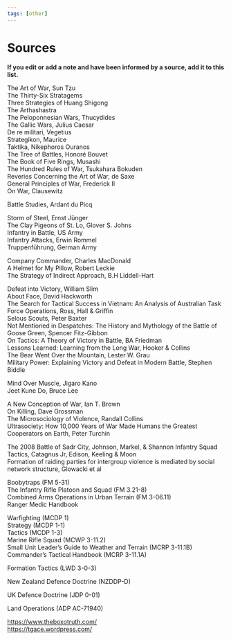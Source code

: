 ```yaml
---
tags: [other]
---
```


# Sources

**If you edit or add a note and have been informed by a source, add it to this list.**

The Art of War, Sun Tzu  
The Thirty-Six Stratagems  
Three Strategies of Huang Shigong  
The Arthashastra  
The Peloponnesian Wars, Thucydides  
The Gallic Wars, Julius Caesar  
De re militari, Vegetius  
Strategikon, Maurice  
Taktika,  Nikephoros Ouranos  
The Tree of Battles, Honoré Bouvet  
The Book of Five Rings, Musashi  
The Hundred Rules of War, Tsukahara Bokuden  
Reveries Concerning the Art of War, de Saxe  
General Principles of War, Frederick II  
On War, Clausewitz  

Battle Studies, Ardant du Picq  

Storm of Steel, Ernst Jünger  
The Clay Pigeons of St. Lo, Glover S. Johns  
Infantry in Battle, US Army  
Infantry Attacks, Erwin Rommel  
Truppenführung, German Army

Company Commander, Charles MacDonald  
A Helmet for My Pillow, Robert Leckie  
The Strategy of Indirect Approach, B.H Liddell-Hart  

Defeat into Victory, William Slim  
About Face, David Hackworth  
The Search for Tactical Success in Vietnam: An Analysis of Australian
Task Force Operations, Ross, Hall & Griffin  
Selous Scouts, Peter Baxter   
Not Mentioned in Despatches: The History and Mythology of the Battle
of Goose Green, Spencer Fitz-Gibbon  
On Tactics: A Theory of Victory in Battle, BA Friedman  
Lessons Learned: Learning from the Long War, Hooker & Collins  
The Bear Went Over the Mountain, Lester W. Grau  
Military Power: Explaining Victory and Defeat in Modern Battle, Stephen Biddle  

Mind Over Muscle, Jigaro Kano  
Jeet Kune Do, Bruce Lee  

A New Conception of War, Ian T. Brown  
On Killing, Dave Grossman  
The Microsociology of Violence, Randall Collins  
Ultrasociety: How 10,000 Years of War Made Humans the Greatest Cooperators on Earth, Peter Turchin  

The 2008 Battle of Sadr City, Johnson, Markel, & Shannon
Infantry Squad Tactics, Catagnus Jr, Edison, Keeling & Moon  
Formation of raiding parties for intergroup violence is
mediated by social network structure, Glowacki et al  

Boobytraps (FM 5-31)  
The Infantry Rifle Platoon and Squad (FM 3.21-8)  
Combined Arms Operations in Urban Terrain (FM 3-06.11)  
Ranger Medic Handbook  

Warfighting (MCDP 1)  
Strategy (MCDP 1-1)  
Tactics (MCDP 1-3)  
Marine Rifle Squad (MCWP 3-11.2)  
Small Unit Leader’s Guide to Weather and Terrain (MCRP 3-11.1B)  
Commander’s Tactical Handbook (MCRP 3-11.1A)  

Formation Tactics (LWD 3-0-3)

New Zealand Defence Doctrine (NZDDP-D)

UK Defence Doctrine (JDP 0-01)

Land Operations (ADP AC-71940)

https://www.theboxotruth.com/  
https://tgace.wordpress.com/
